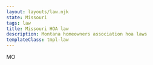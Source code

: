 ```yaml
---
layout: layouts/law.njk
state: Missouri
tags: law
title: Missouri HOA law
description: Montana homeowners association hoa laws
templateClass: tmpl-law
---
```


MO